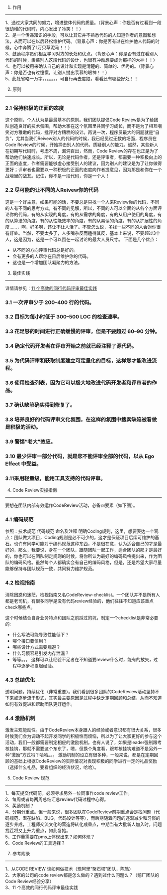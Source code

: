 1. 作用
------------------

1、通过大家共同的努力，增进整体代码的质量。（背景心声：你是否有过看到一段很幼稚的代码时，内心发出了冷笑！！）    
2、是一个传递知识的手段，可以让其它并不熟悉代码的人知道作者的意图和想法，从而可以在以后轻松维护代码。（背景心声：你是否有过在维护他人代码的时候，心中奔腾了1万只草泥马！！）    
3、鼓励程序员们相互学习对方的长处和优点。（背景心声：你是否有过在看别人代码的时候，羡慕别人这段代码的设计，也很有冲动想要成为那样的大神！！）    
4、也可以被用来确认自己的设计和实现是清楚的、简单的、优秀的。（背景心声：你是否也有过憧憬，让别人抛出羡慕的眼神！！）     
5、此处省略一万字。。。。。。。可自行再去度娘，看看还有哪些好处！！        

2. 原则
--------------------

### 2.1 保持积极的正面的态度
这个原则，个人认为是最最基本的原则。我们团队提倡Code Review是为了给团队创造良好的技术氛围，帮助大家在这个氛围里共同学习成长，而不是为了相互嘲笑对方稚嫩的代码，批评对方糟糕的设计。再说一次，程序员最大的问题就是“自负”，尤其当我们Reivew别人的代码的时候，我已经见过无数的场面，程序员在Code Review的时候，开始抨击别人的代码，质疑别人的能力。诚然，某些新人在初期写代码时，考虑不周，漏洞百出，然而，Code Review的存在也正是为了帮助他们快速成长。所以，无论是代码作者，还是评审者，都需要一种积极向上的正面的态度，作者需要能够虚心接受别人的建议，因为别人的建议是为了让你做得更好；评审者也需要以一种积极的正面的态度向作者提意见，因为那是和你在一个战壕里的战友。记住，你不是一段代码，你是一个人！

### 2.2 尽可能的让不同的人Reivew你的代码
这是一个好主意，如果可能的话，不要总是只找一个人来Review你的代码，不同的人有不同的思考方式，有不同的见解，所以，不同的人可以全面的从各个方面评论你的代码，有的从实现的角度，有的从需求的角度，有的从用户使用的角度，有的从算法的角度，有的从性能效率的角度，有的从易读的角度，有的从扩展性的角度……，啊，好多啊，还让不让人活了。不管怎么说，多找一些不同的人会对你很有好处。当然，不要太多了，人多嘴杂反而适得其反，基本上来说，不要超过3个人，这是因为，这是一个可以围在一起讨论的最大人员尺寸。
下面是几个优点：
* 从不同的方向评审代码总是好的。
* 会有更多的人帮你在日后维护你的代码。
* 这也是一个增加团队凝聚力的方法。

3. 最佳实践
------------------

详情请参见：[11 个高效的同行代码评审最佳实践](https://www.ibm.com/developerworks/cn/rational/11-proven-practices-for-peer-review/)
### 3.1 一次评审少于 200–400 行的代码。

### 3.2 目标为每小时低于 300–500 LOC 的检查速率。

### 3.3 花足够的时间进行正确缓慢的评审，但是不要超过 60–90 分钟。

### 3.4 确定代码开发者在评审开始之前就已经注释了源代码。

### 3.5 为代码评审和获取制度建立可定量化的目标，这样您才能改进流程。

### 3.6 使用检查列表，因为它可以极大地改进代码开发者和评审者的作品。

### 3.7 确认缺陷确实得到修复了。

### 3.8 培养良好的代码评审文化氛围，在这样的氛围中搜索缺陷被看做是积极的活动。

### 3.9 警惕“老大”效应。

### 3.10 最少评审一部分代码，就是您不能评审全部的代码，以从 Ego Effect 中受益。

### 3.11采用轻量级，能用工具支持的代码评审。

4. Code Review实操指南
--------------------
要想在团队内部有效运作CodeReview活动，必备四要素（如下图）。

### 4.1 编码规范
参照：技术规范 代码规范 命名及注释
明确Coding规则，这里，想要表达一个观点：团队做大项目，Coding规则是必不可少的，这才是保证项目后续可维护的基石。也许有同学可能对于编码规范这种东西，不是很在意，认为适合自己的才是最好的，那么，我要说，身在一个团队，跟随团队一起工作，适合团队的那才是最好的，你也可以在团队制定规则的时候，将你所认为最好的编码风格提出来，作为团队的编码风格。虽然每个人都确实会有自己的编码风格，但是，还是希望大家尽量能够保持与团队规范一致，共同努力维护规范。

### 4.2 检视指南
消除困惑和迷茫，检视指南又名CodeReview-checklist。一个团队并不是所有人都是老司机，有很多同学是没有代码review经验的，他们往往不知道应该重点 check哪些点。       
 
这个时候结合自身业务特点和团队之前踩过的坑，制定一个checklist是非常必要的:
* 什么写法可能导致性能低下？
* 哪个接口要慎用？
* 哪些设计方式需要规避？
* 什么习惯容易引发内存泄漏？
* 等等。。。
这样可以让经验不足者在不知道要review什么时，能有的放矢，过程中逐步积累起经验。

### 4.3 总结优化
透明问题，持续优化（非常重要）。我们看到很多团队的CodeReview活动坚持不下来或逐步流于形式，其实最主要原因是过程中缺乏定期回顾和总结，从而不知道如何有效促进和帮助团队更好运作。

### 4.4 激励机制
激发主观能动性。由于CodeReview本身跟人的经验或者意识都有很大关系，很多时候我们会为调动不起开发同学的积极性而烦恼，所以为了让大家更好的参与这个活动，我们一般都需要制定相应的激励机制。也有人说了，如果是leader强制跟考核挂钩，那就不需要这个东东了，嗯，但换个角度看，跟考核挂钩难道不是另外一种“激励”方式吗？哈哈。。。
激励机制的设立有很多种，一般来说，都是在定期回顾的基础上根据CodeReview的实际情况对表现积极的同学进行一定的礼品奖励（选择什么礼品，要看组织的经济状况，哈哈）。

5. Code Review 规范
---------------------

1、每天提交代码前，必须寻求另外一位同事作code review工作。      
2、每周或者每两周总结汇总review代码过程中心得。      
3、奖励机制？       
4、分期分重点。但一般来说，很多团队在CodeReview前期重点会是找问题（代码规范、潜在缺陷、BUG，代码设计等等），而后期随着问题的逐渐减少和习惯的逐步养成，工程师交流文化的营造将转化成重点，中期当有大批新人加入时，问题找茬将又上升为重点，如此复始。      
5、工作量需要在pms上体现出来？如何体现？     
6、Code Review的工具选择？      


7. 参考附录
-------------------------
1、从CODE REVIEW 谈如何做技术（现阿里“聚石塔”团队，陈皓）     
2、大家的公司的code review都是怎么做的？遇到过什么问题么？（鹅厂团队的Code Review经验分享）      
3、11 个高效的同行代码评审最佳实践       
